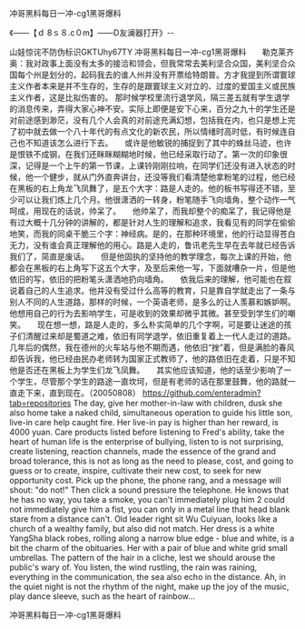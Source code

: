 冲哥黑料每日一冲-cg1黑哥爆料

《——【ｄ 8ｓ８.c０m】——D友澜器打开》--

山娃惊诧不防伪标识GKTUhy67TY
冲哥黑料每日一冲-cg1黑哥爆料　　勒克莱齐奥：我对政事上面没有太多的接洽和领会，但我常常去美利坚合众国，美利坚合众国每个州是划分的，起码我去的谁人州并没有开票给特朗普。方才我提到所谓寰球主义作者本来是并不生存的，生存的是跟寰球主义对立的、过度的爱国主义或民族主义作者，这是比拟伤害的。
那时候学校里流行退学风，隔三差五就有学生退学的消息传来，弄得大家心神不安。实际上即便是安下心来，百分之九十的学生还是对前途感到渺茫，没有几个人会真的对前途充满幻想，包括我在内，也只是想上完了初中就去做一个八十年代的有点文化的新农民，所以情绪时高时低，有时候连自己也不知道该怎么进行下去。　　或许是他敏锐的捕捉到了其中的蛛丝马迹，也许是恨铁不成钢，在我们还眯眯糊糊地时候，他已经采取行动了。第一次的印象很深，记得是一个上午的第一节课，上课铃刚刚拉响，在同学们还没有进入状态的时候，他一个健步，就从门外直奔讲台，还没等我们看清楚他拿粉笔的过程，他已经在黑板的右上角龙飞凤舞了，是五个大字：路是人走的。他的板书写得还不错，至少可以让我们炼上几个月。他很潇洒的一转身，粉笔随手飞向墙角，整个动作一气呵成，用现在的话说，帅呆了。　　他帅呆了，而我却整个的痴呆了，我记得他是有过大概十几分钟的讲解的，都是针对人生的理解和追求，我看见有的同学在偷偷地笑，而我的同桌干脆三个字：神经病。是的，在那种环境里，他的行动显得苍白无力，没有谁会真正理解他的用心。路是人走的，鲁讯老先生早在去年就已经告诉我们了，简直是废话。　　但是他固执的坚持他的教学理念，每次上课的开始，他都会在黑板的右上角写下这五个大字，及至后来他一写，下面就嘈杂一片，但是他依旧的写，依旧的把粉笔头潇洒地扔向墙角。　　依我后来的理解，他可能也在叙说着自己的人生追求。他并没有受过什么高等的教育，只是靠自学就走出了一条与别人不同的人生道路，那样的时候，一个英语老师，是多么的让人羡慕和嫉妒啊。他想用自己的行为去影响学生，可是收到的效果却微乎其微。甚至受到学生们的嘲笑。　　现在想一想，路是人走的，多么朴实简单的几个字啊，可是要让迷途的孩子们清醒过来却是蜀道之难，依旧有同学退学，依旧重复着上一代人走过的道路。　　几年后的偶然，我在德州的火车站与他不期而遇，他依旧“挫”着，但是满脸的春风却告诉我，他已经由民办老师转为国家正式教师了，他的路依旧在走着，只是不知他是否还在黑板上为学生们龙飞凤舞。　　其实他应该知道，他的话至少影响了一个学生，尽管那个学生的路途一直坎坷，但是有老师的话在那里鼓舞，他的路就一直走下来，直到现在。（20050808）
https://github.com/enteradmin?tab=repositories
The day, give her mother-in-law with children, dusk she also home take a naked child, simultaneous operation to guide his little son, live-in care help caught fire.
Her live-in pay is higher than her reward, is 4000 yuan.
Care products listed before listening to Fred's ability, take the heart of human life is the enterprise of bullying, listen to is not surprising, create listening, reaction channels, made the essence of the grand and broad tolerance, this is not as long as the need to please, cost, and going to guess or to create, inspire, cultivate their new cost, to seek for new opportunity cost.
Pick up the phone, the phone rang, and a message will shout: "do not!"
Then click a sound pressure the telephone.
He knows that he has no way, you take a smoke, you can't immediately plug him 2 could not immediately give him a fist, you can only in a metal line that head blank stare from a distance can't.
Old leader right sit Wu Cuiyuan, looks like a church of a wealthy family, but also did not match.
Her dress is a white YangSha black robes, rolling along a narrow blue edge - blue and white, is a bit the charm of the obituaries.
Her with a pair of blue and white grid small umbrellas.
The pattern of the hair in a cliche, lest we should arouse the public's wary of.
You listen, the wind rustling, the rain was raining, everything in the communication, the sea also echo in the distance.
Ah, in the quiet night is not the rhythm of the night, make up the joy of the music, play dance sleeve, such as the heart of rainbow...




冲哥黑料每日一冲-cg1黑哥爆料
